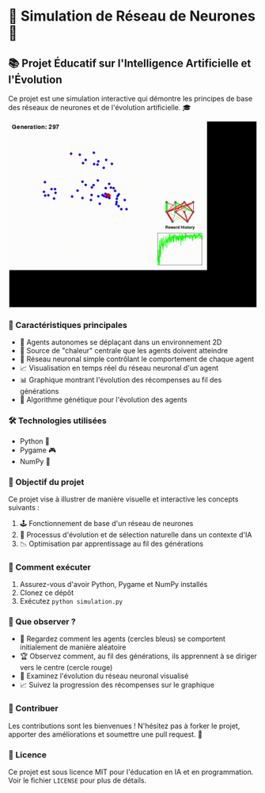 # 🧠 Simulation de Réseau de Neurones 🤖

## 📚 Projet Éducatif sur l'Intelligence Artificielle et l'Évolution

Ce projet est une simulation interactive qui démontre les principes de base des réseaux de neurones et de l'évolution artificielle. 🎓
<p align="center">
  <img src="DemoVideo_v1.0.0.gif" alt="vidéo de démo" width="500"/>
</p>

### 🌟 Caractéristiques principales

- 🔵 Agents autonomes se déplaçant dans un environnement 2D
- 🔴 Source de "chaleur" centrale que les agents doivent atteindre
- 🧠 Réseau neuronal simple contrôlant le comportement de chaque agent
- 📈 Visualisation en temps réel du réseau neuronal d'un agent
- 📊 Graphique montrant l'évolution des récompenses au fil des générations
- 🧬 Algorithme génétique pour l'évolution des agents

### 🛠️ Technologies utilisées

- Python 🐍
- Pygame 🎮
- NumPy 🔢

### 🎯 Objectif du projet

Ce projet vise à illustrer de manière visuelle et interactive les concepts suivants :

1. 🕹️ Fonctionnement de base d'un réseau de neurones
2. 🔄 Processus d'évolution et de sélection naturelle dans un contexte d'IA
3. 📉 Optimisation par apprentissage au fil des générations

### 🚀 Comment exécuter

1. Assurez-vous d'avoir Python, Pygame et NumPy installés
2. Clonez ce dépôt
3. Exécutez `python simulation.py`

### 🤔 Que observer ?

- 👀 Regardez comment les agents (cercles bleus) se comportent initialement de manière aléatoire
- 🏆 Observez comment, au fil des générations, ils apprennent à se diriger vers le centre (cercle rouge)
- 🧠 Examinez l'évolution du réseau neuronal visualisé
- 📈 Suivez la progression des récompenses sur le graphique

### 🌈 Contribuer

Les contributions sont les bienvenues ! N'hésitez pas à forker le projet, apporter des améliorations et soumettre une pull request. 🤝

### 📜 Licence

Ce projet est sous licence MIT pour l'éducation en IA et en programmation. Voir le fichier `LICENSE` pour plus de détails.
